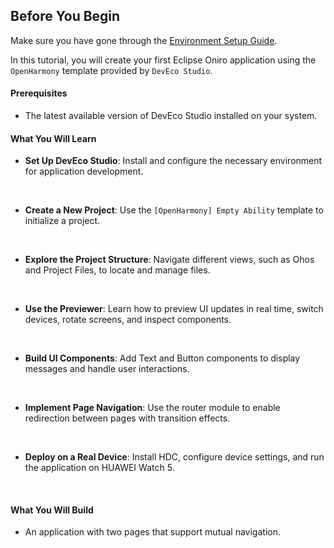 ## Before You Begin  

Make sure you have gone through the [Environment Setup Guide](../../environment-setup-config/index.md).  

<!--  -->
In this tutorial, you will create your first Eclipse Oniro application using the `OpenHarmony` template provided by `DevEco Studio`. 

#### Prerequisites
- The latest available version of DevEco Studio installed on your system.

#### What You Will Learn  
- **Set Up DevEco Studio**: Install and configure the necessary environment for application development.
<br>

- **Create a New Project**: Use the `[OpenHarmony] Empty Ability` template to initialize a project.
<br>

- **Explore the Project Structure**: Navigate different views, such as Ohos and Project Files, to locate and manage files.
<br>

- **Use the Previewer**: Learn how to preview UI updates in real time, switch devices, rotate screens, and inspect components.
<br>

- **Build UI Components**: Add Text and Button components to display messages and handle user interactions.
<br>

- **Implement Page Navigation**: Use the router module to enable redirection between pages with transition effects.
<br>

- **Deploy on a Real Device**: Install HDC, configure device settings, and run the application on HUAWEI Watch 5.
<br>

#### What You Will Build
- An application with two pages that support mutual navigation.
